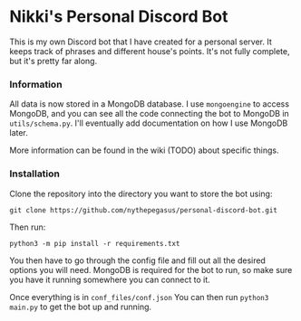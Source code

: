 # Nikki's Personal Discord Bot
This is my own Discord bot that I have created for a personal server. It keeps track of phrases and different house's points. It's not fully complete, but it's pretty far along.
### Information
All data is now stored in a MongoDB database. I use `mongoengine` to access MongoDB, and you can see all the code connecting the bot to MongoDB in `utils/schema.py`.
I'll eventually add documentation on how I use MongoDB later.

More information can be found in the wiki (TODO) about specific things.
### Installation
Clone the repository into the directory you want to store the bot using:

`git clone https://github.com/nythepegasus/personal-discord-bot.git`

Then run:

`python3 -m pip install -r requirements.txt`

You then have to go through the config file and fill out all the desired options you will need. MongoDB is required for the bot to run, so make sure you have it running somewhere you can connect to it.

Once everything is in `conf_files/conf.json` You can then run `python3 main.py` to get the bot up and running. 

